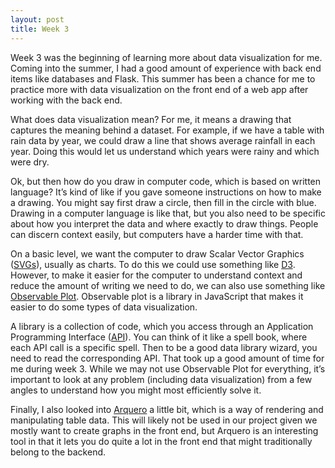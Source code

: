 ```yaml
---
layout: post
title: Week 3
---
```


Week 3 was the beginning of learning more about data visualization for me. Coming into the summer, I had a good amount of experience with back end items like databases and Flask. This summer has been a chance for me to practice more with data visualization on the front end of a web app after working with the back end. 

What does data visualization mean? For me, it means a drawing that captures the meaning behind a dataset. For example, if we have a table with rain data by year, we could draw a line that shows average rainfall in each year. Doing this would let us understand which years were rainy and which were dry. 

Ok, but then how do you draw in computer code, which is based on written language? It’s kind of like if you gave someone instructions on how to make a drawing. You might say first draw a circle, then fill in the circle with blue. Drawing in a computer language is like that, but you also need to be specific about how you interpret the data and where exactly to draw things. People can discern context easily, but computers have a harder time with that. 

On a basic level, we want the computer to draw Scalar Vector Graphics ([SVGs](https://en.wikipedia.org/wiki/Scalable_Vector_Graphics)), usually as charts. To do this we could use something like [D3](https://d3js.org/). However, to make it easier for the computer to understand context and reduce the amount of writing we need to do, we can also use something like [Observable Plot](https://observablehq.com/@observablehq/plot). Observable plot is a library in JavaScript that makes it easier to do some types of data visualization. 

A library is a collection of code, which you access through an Application Programming Interface ([API](https://en.wikipedia.org/wiki/API)). You can think of it like a spell book, where each API call is a specific spell. Then to be a good data library wizard, you need to read the corresponding API. That took up a good amount of time for me during week 3. While we may not use Observable Plot for everything, it’s important to look at any problem (including data visualization) from a few angles to understand how you might most efficiently solve it. 

Finally, I also looked into [Arquero](https://observablehq.com/@uwdata/arquero) a little bit, which is a way of rendering and manipulating table data. This will likely not be used in our project given we mostly want to create graphs in the front end, but Arquero is an interesting tool in that it lets you do quite a lot in the front end that might traditionally belong to the backend. 

